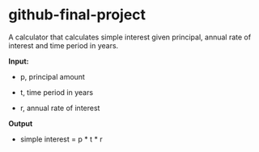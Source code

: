 # github-final-project

A calculator that calculates simple interest given principal, annual rate of interest and time period in years.

**Input:**

- p, principal amount
   
- t, time period in years
   
- r, annual rate of interest
   
**Output**

- simple interest = p * t * r
